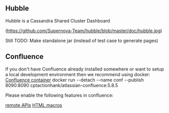 ## Hubble
Hubble is a Cassandra Shared Cluster Dashboard

(https://github.com/Supernova-Team/hubble/blob/master/doc/hubble.jpg)


Still TODO:
Make standalone jar (instead of test case to generate pages)





## Confluence 


If you don't have Confluence already installed somewhere or want to setup a local development environment then we recommend using docker:
[Confluence container](https://hub.docker.com/r/cptactionhank/atlassian-confluence/)  docker run --detach --name conf --publish 8090:8090 cptactionhank/atlassian-confluence:5.8.5 


Please enable the following features in confluence: 

[remote APIs](https://confluence.atlassian.com/display/DOC/Enabling+the+Remote+API)
[HTML macros](https://confluence.atlassian.com/display/DOC/HTML+Macro) 


